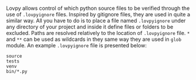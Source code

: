 # 
Lovpy allows control of which python source files to be verified through the use of `.lovpyignore` files. Inspired by gitignore files, they are used in quite a similar way. All you have to do is to place a file named `.lovpyignore` under any directory of your project and inside it define files or folders to be excluded. Paths are resolved relatively to the location of `.lovpyignore` file. `*` and `**` can be used as wildcards in they same way they are used in `glob` module. An example `.lovpyignore` file is presented below:
```
source
tests
venv
bin/*.py
```
